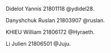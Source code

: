 Didelot Yannis 21801118 @ydidel28.

Danyshchuk Ruslan 21803907 @ruslan.

KHIEU William 21806172 @Hyraeth.

Li Julien 21806501 @Juju.
